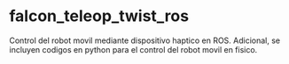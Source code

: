 # falcon_teleop_twist_ros
Control del robot movil mediante dispositivo haptico en ROS. Adicional, se incluyen codigos en python para el control del robot movil en fisico.
